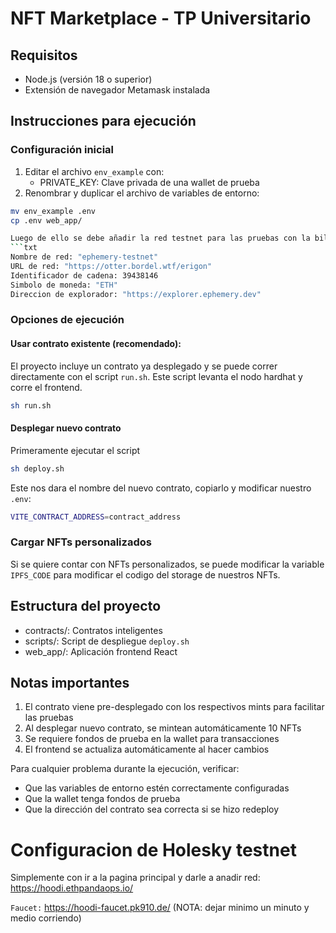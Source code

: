 # NFT Marketplace - TP Universitario

## Requisitos
- Node.js (versión 18 o superior)
- Extensión de navegador Metamask instalada

## Instrucciones para ejecución

### Configuración inicial

1. Editar el archivo `env_example` con:
   - PRIVATE_KEY:
     Clave privada de una wallet de prueba
2. Renombrar y duplicar el archivo de variables de entorno:
```bash
mv env_example .env
cp .env web_app/

Luego de ello se debe añadir la red testnet para las pruebas con la billetera en metamask:
```txt
Nombre de red: "ephemery-testnet"
URL de red: "https://otter.bordel.wtf/erigon"
Identificador de cadena: 39438146
Simbolo de moneda: "ETH"
Direccion de explorador: "https://explorer.ephemery.dev"
```

### Opciones de ejecución

#### Usar contrato existente (recomendado):

El proyecto incluye un contrato ya desplegado y se puede correr directamente con el script
`run.sh`.
Este script levanta el nodo hardhat y corre el frontend.
```bash
sh run.sh
```

#### Desplegar nuevo contrato

Primeramente ejecutar el script
```bash
sh deploy.sh
```

Este nos dara el nombre del nuevo contrato, copiarlo y modificar nuestro `.env`:

```bash
VITE_CONTRACT_ADDRESS=contract_address
```

### Cargar NFTs personalizados

Si se quiere contar con NFTs personalizados, se puede modificar la variable `IPFS_CODE` para
modificar el codigo del storage de nuestros NFTs.

## Estructura del proyecto
- contracts/:
  Contratos inteligentes
- scripts/:
  Script de despliegue `deploy.sh`
- web_app/:
  Aplicación frontend React

## Notas importantes
1. El contrato viene pre-desplegado con los respectivos mints para facilitar las pruebas
2. Al desplegar nuevo contrato, se mintean automáticamente 10 NFTs
3. Se requiere fondos de prueba en la wallet para transacciones
4. El frontend se actualiza automáticamente al hacer cambios

Para cualquier problema durante la ejecución, verificar:
- Que las variables de entorno estén correctamente configuradas
- Que la wallet tenga fondos de prueba
- Que la dirección del contrato sea correcta si se hizo redeploy

# Configuracion de Holesky testnet

Simplemente con ir a la pagina principal y darle a anadir red:
https://hoodi.ethpandaops.io/ 

`Faucet:` https://hoodi-faucet.pk910.de/ (NOTA: dejar minimo un minuto y medio corriendo)
